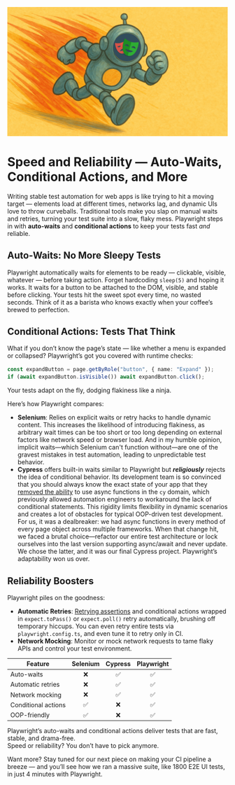 ![Thumbnail](./assets/speed-and-reliability.png)

# Speed and Reliability — Auto-Waits, Conditional Actions, and More

Writing stable test automation for web apps is like trying to hit a moving target — elements load at different times, networks lag, and dynamic UIs love to throw curveballs. Traditional tools make you slap on manual waits and retries, turning your test suite into a slow, flaky mess. Playwright steps in with **auto-waits** and **conditional actions** to keep your tests fast *and* reliable.

## Auto-Waits: No More Sleepy Tests

Playwright automatically waits for elements to be ready — clickable, visible, whatever — before taking action. Forget hardcoding `sleep(5)` and hoping it works. It waits for a button to be attached to the DOM, visible, and stable before clicking. Your tests hit the sweet spot every time, no wasted seconds. Think of it as a barista who knows exactly when your coffee’s brewed to perfection.

## Conditional Actions: Tests That Think

What if you don’t know the page’s state — like whether a menu is expanded or collapsed? Playwright’s got you covered with runtime checks:

```typescript
const expandButton = page.getByRole("button", { name: "Expand" });
if (await expandButton.isVisible()) await expandButton.click();
```

Your tests adapt on the fly, dodging flakiness like a ninja.

Here’s how Playwright compares:

- **Selenium**: Relies on explicit waits or retry hacks to handle dynamic content. This increases the likelihood of introducing flakiness, as arbitrary wait times can be too short or too long depending on external factors like network speed or browser load. And in my humble opinion, implicit waits—which Selenium can't function without—are one of the gravest mistakes in test automation, leading to unpredictable test behavior.
- **Cypress** offers built-in waits similar to Playwright but ***religiously*** rejects the idea of conditional behavior. Its development team is so convinced that you should always know the exact state of your app that they [removed the ability](https://docs.cypress.io/app/faq#Can-I-use-ES7-async--await-syntax) to use async functions in the `cy` domain, which previously allowed automation engineers to workaround the lack of conditional statements. This rigidity limits flexibility in dynamic scenarios and creates a lot of obstacles for typical OOP-driven test development.  
For us, it was a dealbreaker: we had async functions in every method of every page object across multiple frameworks. When that change hit, we faced a brutal choice—refactor our entire test architecture or lock ourselves into the last version supporting async/await and never update. We chose the latter, and it was our final Cypress project. Playwright’s adaptability won us over.

## Reliability Boosters

Playwright piles on the goodness:

- **Automatic Retries**: [Retrying assertions](https://playwright.dev/docs/test-assertions#auto-retrying-assertions) and conditional actions wrapped in `expect.toPass()` or `expect.poll()` retry automatically, brushing off temporary hiccups. You can even retry entire tests via `playwright.config.ts`, and even tune it to retry only in CI.
- **Network Mocking**: Monitor or mock network requests to tame flaky APIs and control your test environment.
  
| Feature                 | Selenium | Cypress | Playwright |
| ----------------------- |:--------:|:-------:|:----------:|
| Auto-waits              |    ❌    |   ✅   |     ✅     |
| Automatic retries       |    ❌    |   ✅   |     ✅     |
| Network mocking         |    ❌    |   ✅   |     ✅     |
| Conditional actions     |    ✅    |   ❌   |     ✅     |
| OOP-friendly            |    ✅    |   ❌   |     ✅     |

Playwright’s auto-waits and conditional actions deliver tests that are fast, stable, and drama-free.  
Speed or reliability? You don’t have to pick anymore.

Want more? Stay tuned for our next piece on making your CI pipeline a breeze — and you’ll see how we ran a massive suite, like 1800 E2E UI tests, in just 4 minutes with Playwright.